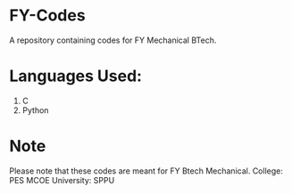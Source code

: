 # FY-Codes
A repository containing codes for FY Mechanical BTech.
# Languages Used:
1. C
2. Python
# Note
Please note that these codes are meant for FY Btech Mechanical. 
College: PES MCOE
University: SPPU
